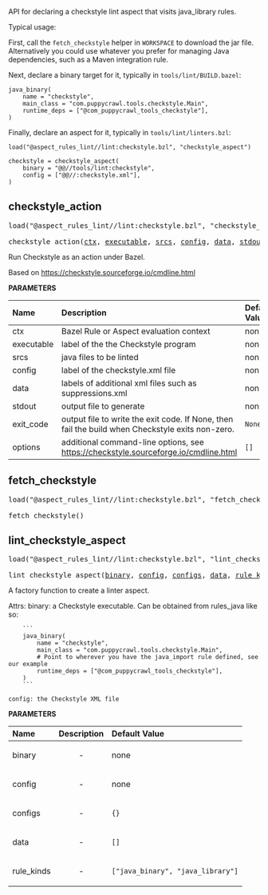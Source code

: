 <!-- Generated with Stardoc: http://skydoc.bazel.build -->

API for declaring a checkstyle lint aspect that visits java_library rules.

Typical usage:

First, call the `fetch_checkstyle` helper in `WORKSPACE` to download the jar file.
Alternatively you could use whatever you prefer for managing Java dependencies, such as a Maven integration rule.

Next, declare a binary target for it, typically in `tools/lint/BUILD.bazel`:

```starlark
java_binary(
    name = "checkstyle",
    main_class = "com.puppycrawl.tools.checkstyle.Main",
    runtime_deps = ["@com_puppycrawl_tools_checkstyle"],
)
```

Finally, declare an aspect for it, typically in `tools/lint/linters.bzl`:

```starlark
load("@aspect_rules_lint//lint:checkstyle.bzl", "checkstyle_aspect")

checkstyle = checkstyle_aspect(
    binary = "@@//tools/lint:checkstyle",
    config = ["@@//:checkstyle.xml"],
)
```

<a id="checkstyle_action"></a>

## checkstyle_action

<pre>
load("@aspect_rules_lint//lint:checkstyle.bzl", "checkstyle_action")

checkstyle_action(<a href="#checkstyle_action-ctx">ctx</a>, <a href="#checkstyle_action-executable">executable</a>, <a href="#checkstyle_action-srcs">srcs</a>, <a href="#checkstyle_action-config">config</a>, <a href="#checkstyle_action-data">data</a>, <a href="#checkstyle_action-stdout">stdout</a>, <a href="#checkstyle_action-exit_code">exit_code</a>, <a href="#checkstyle_action-options">options</a>)
</pre>

Run Checkstyle as an action under Bazel.

Based on https://checkstyle.sourceforge.io/cmdline.html


**PARAMETERS**


| Name  | Description | Default Value |
| :------------- | :------------- | :------------- |
| <a id="checkstyle_action-ctx"></a>ctx |  Bazel Rule or Aspect evaluation context   |  none |
| <a id="checkstyle_action-executable"></a>executable |  label of the the Checkstyle program   |  none |
| <a id="checkstyle_action-srcs"></a>srcs |  java files to be linted   |  none |
| <a id="checkstyle_action-config"></a>config |  label of the checkstyle.xml file   |  none |
| <a id="checkstyle_action-data"></a>data |  labels of additional xml files such as suppressions.xml   |  none |
| <a id="checkstyle_action-stdout"></a>stdout |  output file to generate   |  none |
| <a id="checkstyle_action-exit_code"></a>exit_code |  output file to write the exit code. If None, then fail the build when Checkstyle exits non-zero.   |  `None` |
| <a id="checkstyle_action-options"></a>options |  additional command-line options, see https://checkstyle.sourceforge.io/cmdline.html   |  `[]` |


<a id="fetch_checkstyle"></a>

## fetch_checkstyle

<pre>
load("@aspect_rules_lint//lint:checkstyle.bzl", "fetch_checkstyle")

fetch_checkstyle()
</pre>





<a id="lint_checkstyle_aspect"></a>

## lint_checkstyle_aspect

<pre>
load("@aspect_rules_lint//lint:checkstyle.bzl", "lint_checkstyle_aspect")

lint_checkstyle_aspect(<a href="#lint_checkstyle_aspect-binary">binary</a>, <a href="#lint_checkstyle_aspect-config">config</a>, <a href="#lint_checkstyle_aspect-configs">configs</a>, <a href="#lint_checkstyle_aspect-data">data</a>, <a href="#lint_checkstyle_aspect-rule_kinds">rule_kinds</a>)
</pre>

A factory function to create a linter aspect.

Attrs:
    binary: a Checkstyle executable. Can be obtained from rules_java like so:

        ```
        java_binary(
            name = "checkstyle",
            main_class = "com.puppycrawl.tools.checkstyle.Main",
            # Point to wherever you have the java_import rule defined, see our example
            runtime_deps = ["@com_puppycrawl_tools_checkstyle"],
        )
        ```

    config: the Checkstyle XML file

**PARAMETERS**


| Name  | Description | Default Value |
| :------------- | :------------- | :------------- |
| <a id="lint_checkstyle_aspect-binary"></a>binary |  <p align="center"> - </p>   |  none |
| <a id="lint_checkstyle_aspect-config"></a>config |  <p align="center"> - </p>   |  none |
| <a id="lint_checkstyle_aspect-configs"></a>configs |  <p align="center"> - </p>   |  `{}` |
| <a id="lint_checkstyle_aspect-data"></a>data |  <p align="center"> - </p>   |  `[]` |
| <a id="lint_checkstyle_aspect-rule_kinds"></a>rule_kinds |  <p align="center"> - </p>   |  `["java_binary", "java_library"]` |


